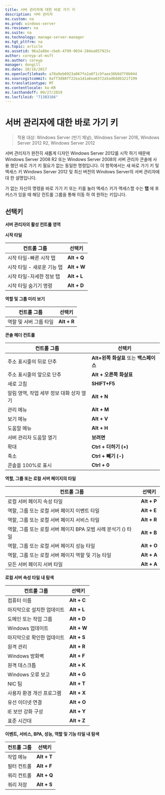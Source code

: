 ```yaml
---
title: 서버 관리자에 대한 바로 가기 키
description: 서버 관리자
ms.custom: na
ms.prod: windows-server
ms.reviewer: na
ms.suite: na
ms.technology: manage-server-manager
ms.tgt_pltfrm: na
ms.topic: article
ms.assetid: 96a2a8be-cbeb-4799-9034-284ea057915c
author: coreyp-at-msft
ms.author: coreyp
manager: dongill
ms.date: 10/16/2017
ms.openlocfilehash: a78a9eb0923a067fe2a8f1c9faee38b9d7f8b944
ms.sourcegitcommit: 6aff3d88ff22ea141a6ea6572a5ad8dd6321f199
ms.translationtype: MT
ms.contentlocale: ko-KR
ms.lasthandoff: 09/27/2019
ms.locfileid: "71383166"
---
```

# <a name="keyboard-shortcuts-for-server-manager"></a>서버 관리자에 대한 바로 가기 키

>적용 대상: Windows Server (반기 채널), Windows Server 2016, Windows Server 2012 R2, Windows Server 2012

서버 관리자가 완전히 새롭게 디자인 Windows Server 2012를 시작 하기 때문에 Windows Server 2008 R2 또는 Windows Server 2008의 서버 관리자 콘솔에 사용 했던 바로 가기 키 필요가 없는 동일한 명령입니다. 이 항목에서는 새 바로 가기 키 및 액세스 키 Windows Server 2012 및 최신 버전의 Windows Server의 서버 관리자에 대 한 설명입니다.

가 없는 자신의 명령을 바로 가기 키 또는 키를 눌러 액세스 키가 액세스할 수는 **탭** 에 포커스가 있을 때 해당 컨트롤 그룹을 통해 이동 하 여 원하는 키입니다.

## <a name="access-keys"></a>선택키
**서버 관리자의 활성 컨트롤 영역**

**시작 타일**

|컨트롤 그룹|선택키|
|---------|-------|
|시작 타일-빠른 시작 탭|**Alt + Q**|
|시작 타일 - 새로운 기능 탭|**Alt + W**|
|시작 타일-자세한 정보 탭|**Alt + L**|
|시작 타일 숨기기 명령|**Alt + D**|

**역할 및 그룹 미리 보기**

|컨트롤 그룹|선택키|
|---------|-------|
|역할 및 서버 그룹 타일|**Alt + R**|

**콘솔 헤더 컨트롤**

|컨트롤 그룹|선택키|
|---------|-------|
|주소 표시줄의 뒤로 단추|**Alt+왼쪽 화살표** 또는 **백스페이스**|
|주소 표시줄의 앞으로 단추|**Alt + 오른쪽 화살표**|
|새로 고침|**SHIFT+F5**|
|알림 영역, 작업 세부 정보 대화 상자 열기|**Alt + N**|
|관리 메뉴|**Alt + M**|
|보기 메뉴|**Alt + V**|
|도움말 메뉴|**Alt + H**|
|서버 관리자 도움말 열기|**보려면**|
|확대|**Ctrl + 더하기 (+)**|
|축소|**Ctrl + 빼기 (-)**|
|콘솔을 100%로 표시|**Ctrl + 0**|

**역할, 그룹 또는 로컬 서버 페이지의 타일**

|컨트롤 그룹|선택키|
|---------|-------|
|로컬 서버 페이지 속성 타일|**Alt + P**|
|역할, 그룹 또는 로컬 서버 페이지 이벤트 타일|**Alt + E**|
|역할, 그룹 또는 로컬 서버 페이지 서비스 타일|**Alt + R**|
|역할, 그룹 또는 로컬 서버 페이지 BPA 모범 사례 분석기 () 타일|**Alt + B**|
|역할, 그룹 또는 로컬 서버 페이지 성능 타일|**Alt + O**|
|역할, 그룹 또는 로컬 서버 페이지 역할 및 기능 타일|**Alt + A**|
|모든 서버 페이지 서버 타일|**Alt + A**|

**로컬 서버 속성 타일 내 탐색**

|컨트롤 그룹|선택키|
|---------|-------|
|컴퓨터 이름|**Alt + C**|
|마지막으로 설치한 업데이트|**Alt + L**|
|도메인 또는 작업 그룹|**Alt + D**|
|Windows 업데이트|**Alt + W**|
|마지막으로 확인한 업데이트|**Alt + S**|
|원격 관리|**Alt + R**|
|Windows 방화벽|**Alt + F**|
|원격 데스크톱|**Alt + K**|
|Windows 오류 보고|**Alt + G**|
|NIC 팀|**Alt + T**|
|사용자 환경 개선 프로그램|**Alt + X**|
|유선 이더넷 연결|**Alt + O**|
|IE 보안 강화 구성|**Alt + Y**|
|표준 시간대|**Alt + Z**|

**이벤트, 서비스, BPA, 성능, 역할 및 기능 타일 내 탐색**

|컨트롤 그룹|선택키|
|---------|-------|
|작업 메뉴|**Alt + T**|
|필터 컨트롤|**Alt + F**|
|쿼리 컨트롤|**Alt + Q**|
|쿼리 저장|**Alt + S**|
